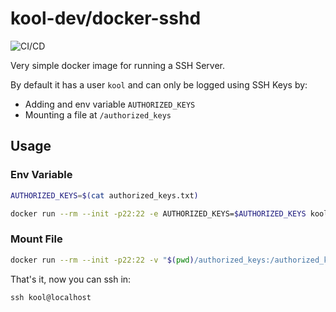 # kool-dev/docker-sshd

![CI/CD](https://github.com/kool-dev/docker-sshd/workflows/CI/CD/badge.svg)

Very simple docker image for running a SSH Server.

By default it has a user `kool` and can only be logged using SSH Keys by:

* Adding and env variable `AUTHORIZED_KEYS`
* Mounting a file at `/authorized_keys`

## Usage

### Env Variable

```bash
AUTHORIZED_KEYS=$(cat authorized_keys.txt)

docker run --rm --init -p22:22 -e AUTHORIZED_KEYS=$AUTHORIZED_KEYS kooldev/sshd
```

### Mount File

```bash
docker run --rm --init -p22:22 -v "$(pwd)/authorized_keys:/authorized_keys" kooldev/sshd
```

That's it, now you can ssh in:

```
ssh kool@localhost
```
